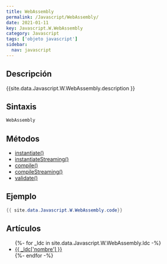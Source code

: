 ```yaml
---
title: WebAssembly
permalink: /Javascript/WebAssembly/
date: 2021-01-11
key: Javascript.W.WebAssembly
category: Javascript
tags: ['objeto javascript']
sidebar: 
  nav: javascript
---
```


## Descripción
{{site.data.Javascript.W.WebAssembly.description }}

## Sintaxis
~~~javascript
WebAssembly
~~~

## Métodos
* [instantiate()](/Javascript/WebAssembly/instantiate)
* [instantiateStreaming()](/Javascript/WebAssembly/instantiateStreaming)
* [compile()](/Javascript/WebAssembly/compile)
* [compileStreaming()](/Javascript/WebAssembly/compileStreaming)
* [validate()](/Javascript/WebAssembly/validate)

## Ejemplo
~~~java
{{ site.data.Javascript.W.WebAssembly.code}}
~~~

## Artículos
<ul>
{%- for _ldc in site.data.Javascript.W.WebAssembly.ldc -%}
   <li>
       <a href="{{_ldc['url'] }}">{{ _ldc['nombre'] }}</a>
   </li>
{%- endfor -%}
</ul>
